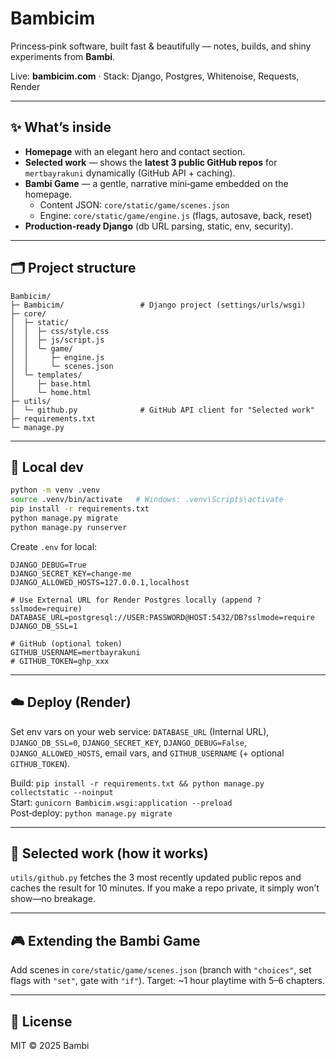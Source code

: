# Bambicim

Princess‑pink software, built fast & beautifully — notes, builds, and shiny experiments from **Bambi**.

Live: **bambicim.com** · Stack: Django, Postgres, Whitenoise, Requests, Render

---

## ✨ What’s inside

- **Homepage** with an elegant hero and contact section.
- **Selected work** — shows the **latest 3 public GitHub repos** for `mertbayrakuni` dynamically (GitHub API + caching).
- **Bambi Game** — a gentle, narrative mini‑game embedded on the homepage.
  - Content JSON: `core/static/game/scenes.json`
  - Engine: `core/static/game/engine.js` (flags, autosave, back, reset)
- **Production‑ready Django** (db URL parsing, static, env, security).

---

## 🗂️ Project structure

```
Bambicim/
├─ Bambicim/                 # Django project (settings/urls/wsgi)
├─ core/
│  ├─ static/
│  │  ├─ css/style.css
│  │  ├─ js/script.js
│  │  └─ game/
│  │     ├─ engine.js
│  │     └─ scenes.json
│  └─ templates/
│     ├─ base.html
│     └─ home.html
├─ utils/
│  └─ github.py              # GitHub API client for "Selected work"
├─ requirements.txt
└─ manage.py
```

---

## 🚀 Local dev

```bash
python -m venv .venv
source .venv/bin/activate   # Windows: .venv\Scripts\activate
pip install -r requirements.txt
python manage.py migrate
python manage.py runserver
```

Create `.env` for local:

```env
DJANGO_DEBUG=True
DJANGO_SECRET_KEY=change-me
DJANGO_ALLOWED_HOSTS=127.0.0.1,localhost

# Use External URL for Render Postgres locally (append ?sslmode=require)
DATABASE_URL=postgresql://USER:PASSWORD@HOST:5432/DB?sslmode=require
DJANGO_DB_SSL=1

# GitHub (optional token)
GITHUB_USERNAME=mertbayrakuni
# GITHUB_TOKEN=ghp_xxx
```

---

## ☁️ Deploy (Render)

Set env vars on your web service: `DATABASE_URL` (Internal URL), `DJANGO_DB_SSL=0`, `DJANGO_SECRET_KEY`, `DJANGO_DEBUG=False`, `DJANGO_ALLOWED_HOSTS`, email vars, and `GITHUB_USERNAME` (+ optional `GITHUB_TOKEN`).

Build: `pip install -r requirements.txt && python manage.py collectstatic --noinput`  
Start: `gunicorn Bambicim.wsgi:application --preload`  
Post‑deploy: `python manage.py migrate`

---

## 🧠 Selected work (how it works)

`utils/github.py` fetches the 3 most recently updated public repos and caches the result for 10 minutes. If you make a repo private, it simply won’t show—no breakage.

---

## 🎮 Extending the Bambi Game

Add scenes in `core/static/game/scenes.json` (branch with `"choices"`, set flags with `"set"`, gate with `"if"`). Target: ~1 hour playtime with 5–6 chapters.

---

## 📜 License

MIT © 2025 Bambi
